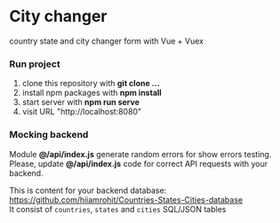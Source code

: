 # City changer
country state and city changer form with Vue + Vuex

### Run project
1. clone this repository with <b>git clone ...</b>
2. install npm packages with <b>npm install</b>
3. start server with <b>npm run serve</b>
4. visit URL "http://localhost:8080"

### Mocking backend
Module <b>@/api/index.js</b> generate random errors for show errors testing.<br>
Please, update <b>@/api/index.js</b> code for correct API requests with your backend.

This is content for your backend database: https://github.com/hiiamrohit/Countries-States-Cities-database<br>
It consist of `countries`, `states` and `cities` SQL/JSON tables
